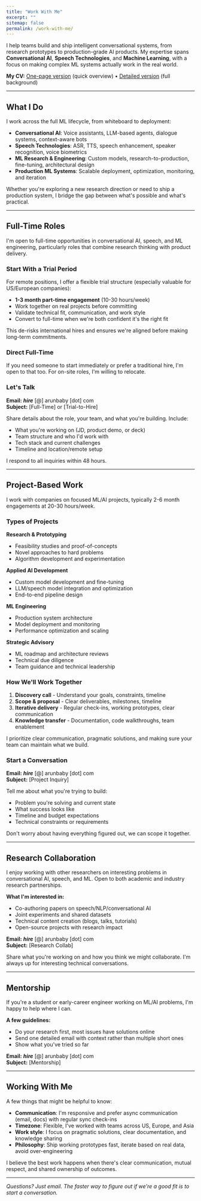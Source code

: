 ```yaml
---
title: "Work With Me"
excerpt: ""
sitemap: false
permalink: /work-with-me/
---
```


I help teams build and ship intelligent conversational systems, from research prototypes to production-grade AI products. My expertise spans **Conversational AI**, **Speech Technologies**, and **Machine Learning**, with a focus on making complex ML systems actually work in the real world.

**My CV:** [One-page version](/assets/docs/Arun_2025_1page.pdf) (quick overview) • [Detailed version](/assets/docs/Arun_2025.pdf) (full background)

---

## What I Do

I work across the full ML lifecycle, from whiteboard to deployment:

- **Conversational AI**: Voice assistants, LLM-based agents, dialogue systems, context-aware bots
- **Speech Technologies**: ASR, TTS, speech enhancement, speaker recognition, voice biometrics  
- **ML Research & Engineering**: Custom models, research-to-production, fine-tuning, architectural design
- **Production ML Systems**: Scalable deployment, optimization, monitoring, and iteration

Whether you're exploring a new research direction or need to ship a production system, I bridge the gap between what's possible and what's practical.

---

## Full-Time Roles

I'm open to full-time opportunities in conversational AI, speech, and ML engineering, particularly roles that combine research thinking with product delivery.

### Start With a Trial Period

For remote positions, I offer a flexible trial structure (especially valuable for US/European companies):

- **1-3 month part-time engagement** (10-30 hours/week)
- Work together on real projects before committing
- Validate technical fit, communication, and work style
- Convert to full-time when we're both confident it's the right fit

This de-risks international hires and ensures we're aligned before making long-term commitments.

### Direct Full-Time

If you need someone to start immediately or prefer a traditional hire, I'm open to that too. For on-site roles, I'm willing to relocate.

### Let's Talk

**Email:** <em>**hire**</em> [@] arunbaby [dot] com  
**Subject:** [Full-Time] or [Trial-to-Hire]

Share details about the role, your team, and what you're building. Include:
- What you're working on (JD, product demo, or deck)
- Team structure and who I'd work with
- Tech stack and current challenges
- Timeline and location/remote setup

I respond to all inquiries within 48 hours.

---

## Project-Based Work

I work with companies on focused ML/AI projects, typically 2-6 month engagements at 20-30 hours/week.

### Types of Projects

**Research & Prototyping**
- Feasibility studies and proof-of-concepts
- Novel approaches to hard problems
- Algorithm development and experimentation

**Applied AI Development**  
- Custom model development and fine-tuning
- LLM/speech model integration and optimization
- End-to-end pipeline design

**ML Engineering**
- Production system architecture
- Model deployment and monitoring
- Performance optimization and scaling

**Strategic Advisory**
- ML roadmap and architecture reviews  
- Technical due diligence
- Team guidance and technical leadership

### How We'll Work Together

1. **Discovery call** - Understand your goals, constraints, timeline
2. **Scope & proposal** - Clear deliverables, milestones, timeline
3. **Iterative delivery** - Regular check-ins, working prototypes, clear communication
4. **Knowledge transfer** - Documentation, code walkthroughs, team enablement

I prioritize clear communication, pragmatic solutions, and making sure your team can maintain what we build.

### Start a Conversation

**Email:** <em>**hire**</em> [@] arunbaby [dot] com  
**Subject:** [Project Inquiry]

Tell me about what you're trying to build:
- Problem you're solving and current state
- What success looks like
- Timeline and budget expectations
- Technical constraints or requirements

Don't worry about having everything figured out, we can scope it together.

---

## Research Collaboration

I enjoy working with other researchers on interesting problems in conversational AI, speech, and ML. Open to both academic and industry research partnerships.

**What I'm interested in:**
- Co-authoring papers on speech/NLP/conversational AI
- Joint experiments and shared datasets
- Technical content creation (blogs, talks, tutorials)
- Open-source projects with research impact

**Email:** <em>**hire**</em> [@] arunbaby [dot] com  
**Subject:** [Research Collab]

Share what you're working on and how you think we might collaborate. I'm always up for interesting technical conversations.

---

## Mentorship

If you're a student or early-career engineer working on ML/AI problems, I'm happy to help where I can.

**A few guidelines:**
- Do your research first, most issues have solutions online
- Send one detailed email with context rather than multiple short ones  
- Show what you've tried so far

**Email:** <em>**hire**</em> [@] arunbaby [dot] com  
**Subject:** [Mentorship]

---

## Working With Me

A few things that might be helpful to know:

- **Communication**: I'm responsive and prefer async communication (email, docs) with regular sync check-ins
- **Timezone**: Flexible, I've worked with teams across US, Europe, and Asia
- **Work style**: I focus on pragmatic solutions, clear documentation, and knowledge sharing
- **Philosophy**: Ship working prototypes fast, iterate based on real data, avoid over-engineering

I believe the best work happens when there's clear communication, mutual respect, and shared ownership of outcomes.

---

*Questions? Just email. The faster way to figure out if we're a good fit is to start a conversation.*

